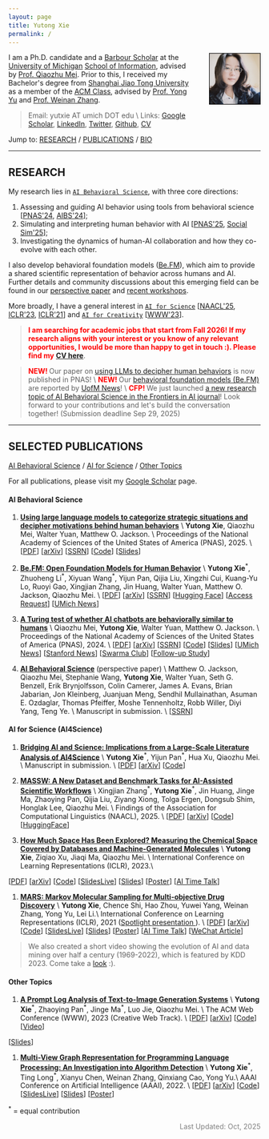 ```yaml
---
layout: page
title: Yutong Xie
permalink: /
---
```


<img align="right" src="assets/img/IMG_4342.jpg" style="margin-left:40px; margin-bottom:20px; margin-top:0px; border:1.5px solid #000000ff;border-radius:0px; max-width:200px; width:20%; height:auto">

I am a Ph.D. candidate and a [Barbour Scholar](https://rackham.umich.edu/rackham-life/diversity-equity-and-inclusion/barbour-scholars/) at the [University of Michigan](https://umich.edu/) [School of Information](https://www.si.umich.edu), advised by [Prof. Qiaozhu Mei](http://www-personal.umich.edu/~qmei/). 
Prior to this, I received my Bachelor's degree from [Shanghai Jiao Tong University](https://www.sjtu.edu.cn/) as a member of the [ACM Class](https://acm.sjtu.edu.cn/home), advised by [Prof. Yong Yu](http://apex.sjtu.edu.cn/members/yyu) and [Prof. Weinan Zhang](http://wnzhang.net).

> Email: yutxie AT umich DOT edu \\
> Links: [Google Scholar](https://scholar.google.com/citations?hl=en&user=ZiKjIeMAAAAJ),
[LinkedIn](https://www.linkedin.com/in/yutxie),
[Twitter](https://twitter.com/yutxie),
[Github](https://github.com/yutxie),
[CV](https://drive.google.com/file/d/1VAOH52IN4Nn5o5b_IvXcgiqSbq2okLUf/view?usp=sharing)

Jump to: [RESEARCH](#research) / [PUBLICATIONS](#selected-publications) / [BIO](/bio)

---

## RESEARCH

My research lies in [`AI Behavioral Science`](/aibs), with three core directions:

1. Assessing and guiding AI behavior using tools from behavioral science [[PNAS'24](https://www.pnas.org/doi/10.1073/pnas.2313925121), [AIBS'24](https://arxiv.org/abs/2412.12362)];
2. Simulating and interpreting human behavior with AI [[PNAS'25](https://www.pnas.org/doi/full/10.1073/pnas.2512075122), [Social Sim'25](https://openreview.net/forum?id=6KM1siLL8a)];
3. Investigating the dynamics of human-AI collaboration and how they co-evolve with each other.

I also develop behavioral foundation models ([Be.FM](https://arxiv.org/pdf/2505.23058)), which aim to provide a shared scientific representation of behavior across humans and AI. Further details and community discussions about this emerging field can be found in our [perspective paper](https://papers.ssrn.com/abstract=5395006) and [recent workshops](https://ai-behavioral-science.github.io/).

More broadly, I have a general interest in [`AI for Science`](#ai-for-science-ai4science) [[NAACL'25](https://aclanthology.org/2025.findings-naacl.127/), [ICLR'23](https://openreview.net/forum?id=Yo06F8kfMa1), [ICLR'21](https://openreview.net/forum?id=kHSu4ebxFXY)]
and [`AI for Creativity`](#other-topics) [[WWW'23](https://dl.acm.org/doi/abs/10.1145/3543507.3587430)].

> <span style="font-weight: bold; color: red;">I am searching for academic jobs that start from Fall 2026! If my research aligns with your interest or you know of any relevant opportunities, I would be more than happy to get in touch :). Please find my</span> [**CV here**](https://drive.google.com/file/d/1VAOH52IN4Nn5o5b_IvXcgiqSbq2okLUf/view?usp=sharing). 

<!-- For undergraduate and master students who find my research interesting and would like to work with me, please feel free to reach out! -->

> <span style="font-weight: bold; color: red;">NEW! </span>
Our paper on [using LLMs to decipher human behaviors](https://www.pnas.org/doi/full/10.1073/pnas.2512075122) is now published in PNAS! \\
> <span style="font-weight: bold; color: red;">NEW! </span>
Our [behavioral foundation models (Be.FM)](https://arxiv.org/pdf/2505.23058) are reported by [UofM News](https://news.umich.edu/ai-that-thinks-like-us-u-m-researchers-unveil-new-model-to-predict-human-behavior/)! \\
> <span style="font-weight: bold; color: red;">CFP! </span>
We just launched [a new research topic of AI Behavioral Science in the Frontiers in AI journal](https://www.frontiersin.org/research-topics/69861)! Look forward to your contributions and let's build the conversation together! (Submission deadline Sep 29, 2025)

---

## SELECTED PUBLICATIONS

[AI Behavioral Science](#ai-behavioral-science) / [AI for Science](#ai-for-science-ai4science) / [Other Topics](#other-topics) 

For all publications, please visit my [Google Scholar](https://scholar.google.com/citations?hl=en&user=ZiKjIeMAAAAJ&view_op=list_works&sortby=pubdate) page.

#### AI Behavioral Science

1. [**Using large language models to categorize strategic situations and decipher motivations behind human behaviors**](https://www.pnas.org/doi/full/10.1073/pnas.2512075122) \\
**Yutong Xie**, Qiaozhu Mei, Walter Yuan, Matthew O. Jackson. \\
Proceedings of the National Academy of Sciences of the United States of America (PNAS), 2025. \\
[[PDF](https://www.pnas.org/doi/epdf/10.1073/pnas.2512075122)\]
[[arXiv](https://arxiv.org/abs/2503.15752)\]
[[SSRN](https://papers.ssrn.com/sol3/papers.cfm?abstract_id=5185865)\]
[[Code](https://github.com/yutxie/llm-behavioral-codes)\]
[[Slides](https://drive.google.com/file/d/1si3lwqvA69tVEHREpxbgSjBjwQu-kxKa/view?usp=sharing)\]


1. [**Be.FM: Open Foundation Models for Human Behavior**](https://arxiv.org/abs/2505.23058) \\
**Yutong Xie**<sup>\*</sup>, Zhuoheng Li<sup>\*</sup>, Xiyuan Wang<sup>\*</sup>, Yijun Pan, Qijia Liu, Xingzhi Cui, Kuang-Yu Lo, Ruoyi Gao, Xingjian Zhang, Jin Huang, Walter Yuan, Matthew O. Jackson, Qiaozhu Mei. \\
[[PDF](https://arxiv.org/pdf/2505.23058)\]
[[arXiv](https://arxiv.org/abs/2505.23058)\]
[[SSRN](https://papers.ssrn.com/sol3/papers.cfm?abstract_id=5274559)\]
[[Hugging Face](https://huggingface.co/befm)\]
[[Access Request](https://forms.gle/DAvxJYReqg7midQn9)\]
[[UMich News](https://news.umich.edu/ai-that-thinks-like-us-u-m-researchers-unveil-new-model-to-predict-human-behavior/)\]

1. [**A Turing test of whether AI chatbots are behaviorally similar to humans**](https://www.pnas.org/doi/10.1073/pnas.2313925121) \\
Qiaozhu Mei, **Yutong Xie**, Walter Yuan, Matthew O. Jackson. \\
Proceedings of the National Academy of Sciences of the United States of America (PNAS), 2024. \\
[[PDF](https://www.pnas.org/doi/epdf/10.1073/pnas.2313925121)\]
[[arXiv](https://arxiv.org/abs/2312.00798)\]
[[SSRN](https://papers.ssrn.com/sol3/papers.cfm?abstract_id=4637354)\]
[[Code](https://github.com/yutxie/ChatGPT-Behavioral)\] 
[[Slides](https://drive.google.com/file/d/1eGOXTJ49IEMtNqoWNpN4M4Dtn_DzkxaH/view?usp=sharing)\]
[[UMich News](https://news.umich.edu/chatgpt-acts-more-altruistically-cooperatively-than-humans/)\] 
[[Stanford News](https://humsci.stanford.edu/feature/study-finds-chatgpts-latest-bot-behaves-humans-only-better)\] 
[[Swarma Club](https://pattern.swarma.org/study_group_issue/640)\]
[[Follow-up Study](https://arxiv.org/abs/2412.12362)\]

1. [**AI Behavioral Science**](https://papers.ssrn.com/sol3/papers.cfm?abstract_id=5395006) (perspective paper) \\
Matthew O. Jackson, Qiaozhu Mei, Stephanie Wang, **Yutong Xie**, Walter Yuan, Seth G. Benzell, Erik Brynjolfsson, Colin Camerer, James A. Evans, Brian Jabarian, Jon Kleinberg, Juanjuan Meng, Sendhil Mullainathan, Asuman E. Ozdaglar, Thomas Pfeiffer, Moshe Tennenholtz, Robb Willer, Diyi Yang, Teng Ye. \\
Manuscript in submission. \\
[[SSRN](https://papers.ssrn.com/sol3/papers.cfm?abstract_id=5395006)\]

<!-- 1. [**Distributional Alignment for Social Simulation with LLMs: A Prompt Mixture Modeling Approach**](https://openreview.net/forum?id=6KM1siLL8a) \\
**Yutong Xie**<sup>\*</sup>, Ruoyi Gao<sup>\*</sup>, Qiaozhu Mei. \\
The First Workshop on Social Simulation with LLMs (Social Sim) at COLM, 2025. \\
[[PDF](https://openreview.net/pdf?id=6KM1siLL8a)\] -->

<!-- 1. [**How Different AI Chatbots Behave? Benchmarking Large Language Models in Behavioral Economics Games**](https://arxiv.org/abs/2412.12362) \\
**Yutong Xie**, Yiyao Liu, Zhuang Ma, Lin Shi, Xiyuan Wang, Walter Yuan, Matthew O. Jackson, Qiaozhu Mei. \\
The First Workshop on AI Behavioral Science (AIBS) at KDD, 2024. \\
[[PDF](https://arxiv.org/pdf/2412.12362)\]
[[arXiv](https://arxiv.org/abs/2412.12362)\]
[[Slides](https://drive.google.com/file/d/1-DahTc0Ps-X3jvgeEGev6BMBB7hrDZco/view?usp=sharing)\] -->

#### AI for Science (AI4Science)

1. [**Bridging AI and Science: Implications from a Large-Scale Literature Analysis of AI4Science**](https://arxiv.org/abs/2412.09628) \\
**Yutong Xie**<sup>\*</sup>, Yijun Pan<sup>\*</sup>, Hua Xu, Qiaozhu Mei. \\
Manuscript in submission. \\
[[PDF](https://arxiv.org/pdf/2412.09628)\]
[[arXiv](https://arxiv.org/abs/2412.09628)\]
[[Code](https://github.com/charles-pyj/Bridging-AI-and-Science)\]

1. [**MASSW: A New Dataset and Benchmark Tasks for AI-Assisted Scientific Workflows**](https://aclanthology.org/2025.findings-naacl.127/) \\
Xingjian Zhang<sup>\*</sup>, **Yutong Xie**<sup>\*</sup>, Jin Huang, Jinge Ma, Zhaoying Pan, Qijia Liu, Ziyang Xiong, Tolga Ergen, Dongsub Shim, Honglak Lee, Qiaozhu Mei. \\
Findings of the Association for Computational Linguistics (NAACL), 2025. \\
[[PDF](https://aclanthology.org/2025.findings-naacl.127.pdf)\]
[[arXiv](https://arxiv.org/abs/2406.06357)\]
[[Code](https://github.com/xingjian-zhang/massw)\]
[[HuggingFace](https://huggingface.co/datasets/jimmyzxj/massw)\]

1. [**How Much Space Has Been Explored? Measuring the Chemical Space Covered by Databases and Machine-Generated Molecules**](https://openreview.net/forum?id=Yo06F8kfMa1) \\
**Yutong Xie**, Ziqiao Xu, Jiaqi Ma, Qiaozhu Mei. \\
International Conference on Learning Representations (ICLR), 2023.\\
<!-- AI for Science Workshop at ICML, 2022. \\ -->
[[PDF](https://openreview.net/pdf?id=Yo06F8kfMa1)\]
[[arXiv](https://arxiv.org/abs/2112.12542)\]
[[Code](https://github.com/yutxie/exploration-measures)\] 
[[SlidesLive](https://iclr.cc/virtual/2023/poster/11769)\] 
[[Slides](https://drive.google.com/file/d/15Jfl64W7-E_lb5-ecT8n5Qehv4mxEn3A/view?usp=sharing)\] 
[[Poster](https://iclr.cc/media/PosterPDFs/ICLR%202023/11769.png?t=1682437570.514978)\]
[[AI Time Talk](https://www.bilibili.com/video/BV12X4y1f7P7/?share_source=copy_web&vd_source=cc7b830a98543ee4bb061e90ba3cc4fd&t=1533)\] 

1. [**MARS: Markov Molecular Sampling for Multi-objective Drug Discovery**](https://openreview.net/forum?id=kHSu4ebxFXY) \\
**Yutong Xie**, Chence Shi, Hao Zhou, Yuwei Yang, Weinan Zhang, Yong Yu, Lei Li.\\
International Conference on Learning Representations (ICLR), 2021 (<a href="https://iclr.cc/virtual/2021/spotlight/3417">Spotlight presentation <i class="fas fa-video"></i> </a>). \\
[[PDF](https://openreview.net/pdf?id=kHSu4ebxFXY)\]
[[arXiv](https://arxiv.org/abs/2103.10432)\]
[[Code](https://github.com/yutxie/MARS)\] 
[[SlidesLive](https://iclr.cc/virtual/2021/spotlight/3417)\] 
[[Slides](https://drive.google.com/file/d/1vbdP1CjAuYj4eB9GX2-3uqmfgSqISIxD/view?usp=sharing)\] 
[[Poster](https://drive.google.com/file/d/1iCLBQ0RacNZhg0bUIVYaKfPemmWK7Jqc/view?usp=sharing)\] 
[[AI Time Talk](https://www.bilibili.com/video/BV1Eo4y1172a)\] 
[[WeChat Article](https://mp.weixin.qq.com/s/RfxKVF9nuG0_DkorTeWxJQ)\]

> We also created a short video showing the evolution of AI and data mining over half a century (1969-2022), which is featured by KDD 2023. Come take a [look](https://www.youtube.com/watch?v=J0nB0uRRCo4) :).

#### Other Topics

1. [**A Prompt Log Analysis of Text-to-Image Generation Systems**](https://dl.acm.org/doi/abs/10.1145/3543507.3587430) \\
**Yutong Xie**<sup>\*</sup>, Zhaoying Pan<sup>\*</sup>, Jinge Ma<sup>\*</sup>, Luo Jie, Qiaozhu Mei. \\
The ACM Web Conference (WWW), 2023 (Creative Web Track). \\
[[PDF](https://dl.acm.org/doi/pdf/10.1145/3543507.3587430)\]
[[arXiv](https://arxiv.org/abs/2303.04587)\]
[[Code](https://github.com/zhaoyingpan/prompt_log_analysis)\] 
[[Video](https://youtu.be/D-N1_lwhNnk)\]
<!-- [[SlidesLive]()\]  -->
[[Slides](https://drive.google.com/file/d/1L0D7I0vdcfCSAQ9oB476i9N6mN6rC3ad/view?usp=sharing)\] 
<!-- [[Poster]()\] -->

1. [**Multi-View Graph Representation for Programming Language Processing: An Investigation into Algorithm Detection**](https://ojs.aaai.org/index.php/AAAI/article/view/20522) \\
**Yutong Xie**<sup>\*</sup>, Ting Long<sup>\*</sup>, Xianyu Chen, Weinan Zhang, Qinxiang Cao, Yong Yu.\\
AAAI Conference on Artificial Intelligence (AAAI), 2022. \\
[[PDF](https://ojs.aaai.org/index.php/AAAI/article/view/20522/20281)\]
[[arXiv](https://arxiv.org/abs/2202.12481)\]
[[Code](https://github.com/githubg0/mvg)\] 
[[SlidesLive](https://aaai-2022.virtualchair.net/poster_aaai928)\] 
[[Slides](https://drive.google.com/file/d/1vOYiwoyWEQ1K1aAH-6muqYIcyUiRGGlt/view?usp=sharing)\] 
[[Poster](https://drive.google.com/file/d/1hmtwlBr709esYcXHez99t09GkF55_WA0/view?usp=sharing)\] 


<sup>\*</sup> = equal contribution

<p style="color: grey; font-style: normal; text-align: right" >
Last Updated: Oct, 2025 <br>